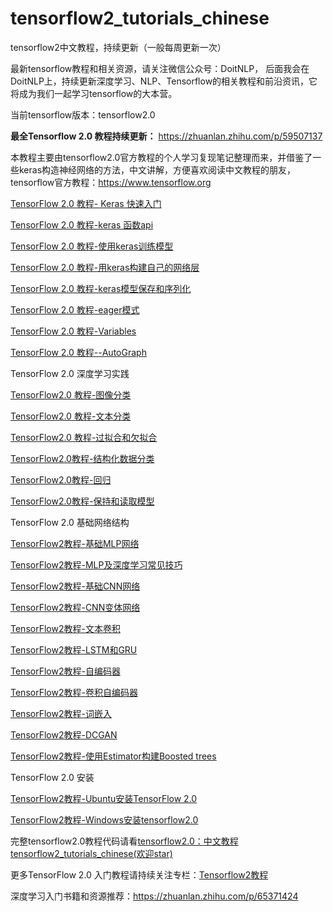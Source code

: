 # tensorflow2_tutorials_chinese

tensorflow2中文教程，持续更新（一般每周更新一次）

最新tensorflow教程和相关资源，请关注微信公众号：DoitNLP，
后面我会在DoitNLP上，持续更新深度学习、NLP、Tensorflow的相关教程和前沿资讯，它将成为我们一起学习tensorflow的大本营。


当前tensorflow版本：tensorflow2.0




**最全Tensorflow 2.0 教程持续更新：**
https://zhuanlan.zhihu.com/p/59507137


本教程主要由tensorflow2.0官方教程的个人学习复现笔记整理而来，并借鉴了一些keras构造神经网络的方法，中文讲解，方便喜欢阅读中文教程的朋友，tensorflow官方教程：https://www.tensorflow.org


[TensorFlow 2.0 教程- Keras 快速入门](https://zhuanlan.zhihu.com/p/58825020)

[TensorFlow 2.0 教程-keras 函数api](https://zhuanlan.zhihu.com/p/58825710)

[TensorFlow 2.0 教程-使用keras训练模型](https://zhuanlan.zhihu.com/p/58826227)

[TensorFlow 2.0 教程-用keras构建自己的网络层](https://zhuanlan.zhihu.com/p/59481536)

[TensorFlow 2.0 教程-keras模型保存和序列化](https://zhuanlan.zhihu.com/p/59481985)

[TensorFlow 2.0 教程-eager模式](https://zhuanlan.zhihu.com/p/59482373)

[TensorFlow 2.0 教程-Variables](https://zhuanlan.zhihu.com/p/59482589)

[TensorFlow 2.0 教程--AutoGraph](https://zhuanlan.zhihu.com/p/59482934)

TensorFlow 2.0 深度学习实践

[TensorFlow2.0 教程-图像分类](https://zhuanlan.zhihu.com/p/59506238)

[TensorFlow2.0 教程-文本分类](https://zhuanlan.zhihu.com/p/59506402)

[TensorFlow2.0 教程-过拟合和欠拟合](https://zhuanlan.zhihu.com/p/59506543)

[TensorFlow2.0教程-结构化数据分类](https://zhuanlan.zhihu.com/p/60232704)

[TensorFlow2.0教程-回归](https://zhuanlan.zhihu.com/p/60238056)

[TensorFlow2.0教程-保持和读取模型](https://zhuanlan.zhihu.com/p/60485936)

TensorFlow 2.0 基础网络结构

[TensorFlow2教程-基础MLP网络](https://zhuanlan.zhihu.com/p/60899040)

[TensorFlow2教程-MLP及深度学习常见技巧](https://zhuanlan.zhihu.com/p/60900318)

[TensorFlow2教程-基础CNN网络](https://zhuanlan.zhihu.com/p/60900649)

[TensorFlow2教程-CNN变体网络](https://zhuanlan.zhihu.com/p/60900902)

[TensorFlow2教程-文本卷积](https://zhuanlan.zhihu.com/p/60901179)

[TensorFlow2教程-LSTM和GRU](https://zhuanlan.zhihu.com/p/60966714)

[TensorFlow2教程-自编码器](https://zhuanlan.zhihu.com/p/61077346)

[TensorFlow2教程-卷积自编码器](https://zhuanlan.zhihu.com/p/61080045)

[TensorFlow2教程-词嵌入](https://zhuanlan.zhihu.com/p/61224215)

[TensorFlow2教程-DCGAN](https://zhuanlan.zhihu.com/p/61280722)

[TensorFlow2教程-使用Estimator构建Boosted trees](https://zhuanlan.zhihu.com/p/61400276)

TensorFlow 2.0 安装

[TensorFlow2教程-Ubuntu安装TensorFlow 2.0](https://zhuanlan.zhihu.com/p/61472293)

[TensorFlow2教程-Windows安装tensorflow2.0](https://zhuanlan.zhihu.com/p/62036280)


完整tensorflow2.0教程代码请看[tensorflow2.0：中文教程tensorflow2_tutorials_chinese(欢迎star)](https://github.com/czy36mengfei/tensorflow2_tutorials_chinese)

更多TensorFlow 2.0 入门教程请持续关注专栏：[Tensorflow2教程](https://zhuanlan.zhihu.com/c_1091021863043624960)

深度学习入门书籍和资源推荐：https://zhuanlan.zhihu.com/p/65371424